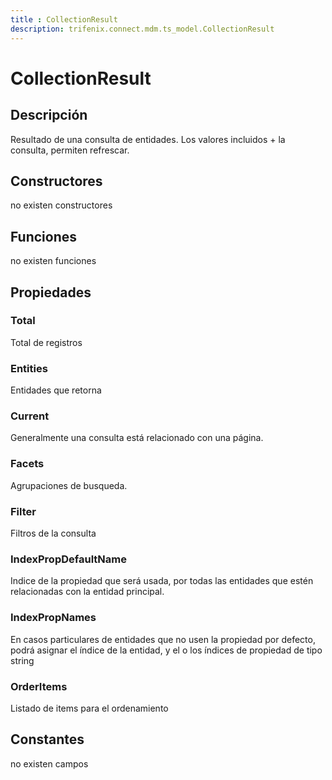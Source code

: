 ```yaml
---
title : CollectionResult
description: trifenix.connect.mdm.ts_model.CollectionResult
---
```




# CollectionResult

## Descripción
Resultado de una consulta de entidades.
Los valores incluidos + la consulta, permiten refrescar.
## Constructores

no existen constructores


## Funciones

no existen funciones

## Propiedades

### Total
Total de registros
### Entities
Entidades que retorna
### Current
Generalmente una consulta está relacionado con una página.
### Facets
Agrupaciones de busqueda.
### Filter
Filtros de la consulta
### IndexPropDefaultName
Indice de la propiedad que será usada,
por todas las entidades que estén relacionadas con la entidad principal.
### IndexPropNames
En casos particulares de entidades que no usen la propiedad por defecto,
podrá asignar el índice de la entidad, y el o los índices de propiedad de tipo string
### OrderItems
Listado de items para el ordenamiento
## Constantes
no existen campos

